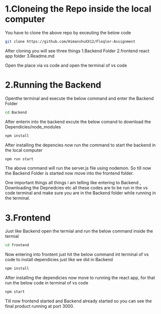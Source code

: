# 1.Cloneing the Repo inside the local computer
You have to clone the above repo by exceuting the below code 
```bash
git clone https://github.com/HimanshuXX12/Floqler-Assignment
```
After cloning you will see three things 
1.Backend Folder
2.frontend react app folder
3.Readme.md

Open the place via vs code and open the terminal of vs code

# 2.Running the Backend
Openthe terminal and execute the below command and enter the Backend Folder
```bash
cd Backend
```

After enterin into the backend excute the below comand to download the Dependicies/node_modules
```bash
npm install
```
After installing the depencies now run the command to start the backend in the local computer
```bash
npm run start
```
The above command will run the server.js file using nodemon.
So till now the Backend Folder is started now move into the frontend folder.

One important things all things i am telling like entering to Backend , Downloading the Depnedcies etc all these codes are to be run  in the vs code terminal and make sure you are in the Backend folder while running in the terminal.

# 3.Frontend
Just like Backend open the termial and run the below command  inside the termial
```bash
cd frontend
```
Now entering into frontent just hit the below command int terminal of vs code  to install dependicies just like we did in Backend
```bash
npm install
```
After installing the dependicies now move to running the react app, for that  run the below code in terminal of vs code
```bash
npm start
```

Till now frontend started and Backend already started so you can see the final product running at port 3000.



